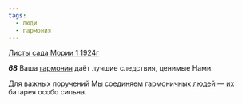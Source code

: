 ```yaml
---
tags:
  - люди
  - гармония
---
```


[Листы сада Мории 1 1924г](https://127.0.0.1:4002/agni/1924)

___68___
Ваша [гармония](../../../tags/#гармония) даёт лучшие следствия, ценимые Нами.   

Для важных поручений Мы соединяем гармоничных [людей](../../../tags/#люди) — их батарея особо сильна.   

